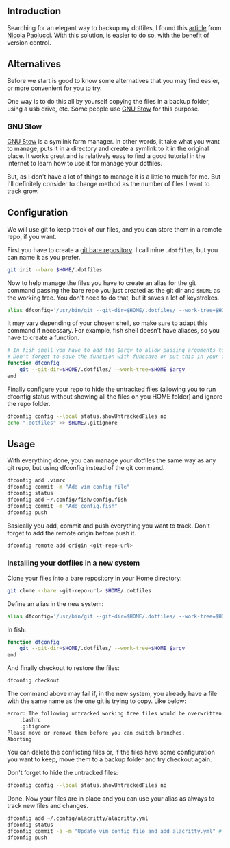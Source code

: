 ## Introduction

Searching for an elegant way to backup my dotfiles, I found this [article](https://www.atlassian.com/git/tutorials/dotfiles) from [Nicola Paolucci](https://twitter.com/durdn). With this solution, is easier to do so, with the benefit of version control.


## Alternatives

Before we start is good to know some alternatives that you may find easier, or more convenient for you to try.

One way is to do this all by yourself copying the files in a backup folder, using a usb drive, etc. Some people use [GNU Stow](https://www.gnu.org/software/stow/) for this purpose.

### GNU Stow

[GNU Stow](https://www.gnu.org/software/stow/) is a symlink farm manager. In other words, it take what you want to manage, puts it in a directory and create a symlink to it in the original place. It works great and is relatively easy to find a good tutorial in the internet to learn how to use it for manage your dotfiles.

But, as I don't have a lot of things to manage it is a little to much for me. But I'll definitely consider to change method as the number of files I want to track grow.

## Configuration

We will use git to keep track of our files, and you can store them in a remote repo, if you want.

First you have to create a [git bare repository](http://www.saintsjd.com/2011/01/what-is-a-bare-git-repository/). I call mine `.dotfiles`, but you can name it as you prefer.

```bash
git init --bare $HOME/.dotfiles
```

Now to help manage the files you have to create an alias for the git command passing the bare repo you just created as the git dir and `$HOME` as the working tree. You don't need to do that, but it saves a lot of keystrokes.

```bash
alias dfconfig='/usr/bin/git --git-dir=$HOME/.dotfiles/ --work-tree=$HOME'
```

It may vary depending of your chosen shell, so make sure to adapt this command if necessary. For example, fish shell doesn't have aliases, so you have to create a function.

```sh
# In fish shell you have to add the $argv to allow passing arguments to the function.
# Don't forget to save the function with funcsave or put this in your fish config file.
function dfconfig
    git --git-dir=$HOME/.dotfiles/ --work-tree=$HOME $argv
end
```

Finally configure your repo to hide the untracked files (allowing you to run dfconfig status without showing all the files on you HOME folder) and ignore the repo folder.

```bash
dfconfig config --local status.showUntrackedFiles no
echo ".dotfiles" >> $HOME/.gitignore
```


## Usage

With everything done, you can manage your dotfiles the same way as any git repo, but using dfconfig instead of the git command.

```bash
dfconfig add .vimrc
dfconfig commit -m "Add vim config file"
dfconfig status
dfconfig add ~/.config/fish/config.fish
dfconfig commit -m "Add config.fish"
dfconfig push
```

Basically you add, commit and push everything you want to track. Don't forget to add the remote origin before push it.

```bash
dfconfig remote add origin <git-repo-url>
```


### Installing your dotfiles in a new system

Clone your files into a bare repository in your Home directory:

```bash
git clone --bare <git-repo-url> $HOME/.dotfiles
```

Define an alias in the new system:

```bash
alias dfconfig='/usr/bin/git --git-dir=$HOME/.dotfiles/ --work-tree=$HOME'
```

In fish:
```sh
function dfconfig
    git --git-dir=$HOME/.dotfiles/ --work-tree=$HOME $argv
end
```

And finally checkout to restore the files:

```bash
dfconfig checkout
```

The command above may fail if, in the new system, you already have a file with the same name as the one git is trying to copy. Like below:

```bash
error: The following untracked working tree files would be overwritten by checkout:
    .bashrc
    .gitignore
Please move or remove them before you can switch branches.
Aborting
```

You can delete the conflicting files or, if the files have some configuration you want to keep, move them to a backup folder and try checkout again.

Don't forget to hide the untracked files:

```bash
dfconfig config --local status.showUntrackedFiles no
```

Done. Now your files are in place and you can use your alias as always to track new files and changes.

```bash
dfconfig add ~/.config/alacritty/alacritty.yml
dfconfig status
dfconfig commit -a -m "Update vim config file and add alacritty.yml" # I know, this is dumb
dfconfig push
```

